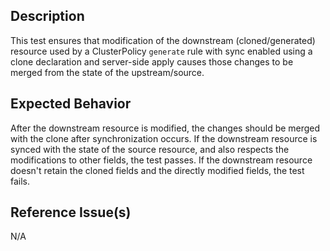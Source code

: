 ## Description

This test ensures that modification of the downstream (cloned/generated) resource used by a ClusterPolicy `generate` rule with sync enabled using a clone declaration and server-side apply causes those changes to be merged from the state of the upstream/source.

## Expected Behavior

After the downstream resource is modified, the changes should be merged with the clone after synchronization occurs. If the downstream resource is synced with the state of the source resource, and also respects the modifications to other fields, the test passes. If the downstream resource doesn't retain the cloned fields and the directly modified fields, the test fails.

## Reference Issue(s)

N/A
